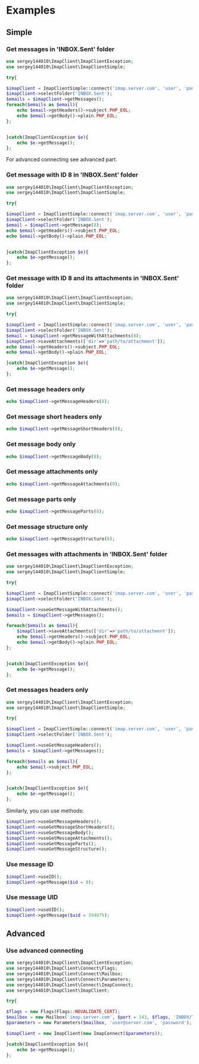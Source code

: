 # Examples

## Simple

### Get messages in 'INBOX.Sent' folder
```php
use sergey144010\ImapClient\ImapClientException;
use sergey144010\ImapClient\ImapClientSimple;

try{

$imapClient = ImapClientSimple::connect('imap.server.com', 'user', 'pass');
$imapClient->selectFolder('INBOX.Sent');
$emails = $imapClient->getMessages();
foreach($emails as $email){
    echo $email->getHeaders()->subject.PHP_EOL;
    echo $email->getBody()->plain.PHP_EOL;
};


}catch(ImapClientException $e){
    echo $e->getMessage();
};
```
For advanced connecting see advanced part.

### Get message with ID 8 in 'INBOX.Sent' folder
```php
use sergey144010\ImapClient\ImapClientException;
use sergey144010\ImapClient\ImapClientSimple;

try{

$imapClient = ImapClientSimple::connect('imap.server.com', 'user', 'pass');
$imapClient->selectFolder('INBOX.Sent');
$email = $imapClient->getMessage(8);
echo $email->getHeaders()->subject.PHP_EOL;
echo $email->getBody()->plain.PHP_EOL;


}catch(ImapClientException $e){
    echo $e->getMessage();
};
```

### Get message with ID 8 and its attachments in 'INBOX.Sent' folder
```php
use sergey144010\ImapClient\ImapClientException;
use sergey144010\ImapClient\ImapClientSimple;

try{

$imapClient = ImapClientSimple::connect('imap.server.com', 'user', 'pass');
$imapClient->selectFolder('INBOX.Sent');
$email = $imapClient->getMessageWithAttachments(8);
$imapClient->saveAttachments(['dir'=>'path/to/attachment']);
echo $email->getHeaders()->subject.PHP_EOL;
echo $email->getBody()->plain.PHP_EOL;

}catch(ImapClientException $e){
    echo $e->getMessage();
};
```

### Get message headers only
```php
echo $imapClient->getMessageHeaders(8);
```
### Get message short headers only
```php
echo $imapClient->getMessageShortHeaders(8);
```
### Get message body only
```php
echo $imapClient->getMessageBody(8);
```
### Get message attachments only
```php
echo $imapClient->getMessageAttachments(8);
```
### Get message parts only
```php
echo $imapClient->getMessageParts(8);
```
### Get message structure only
```php
echo $imapClient->getMessageStructure(8);
```

### Get messages with attachments in 'INBOX.Sent' folder
```php
use sergey144010\ImapClient\ImapClientException;
use sergey144010\ImapClient\ImapClientSimple;

try{

$imapClient = ImapClientSimple::connect('imap.server.com', 'user', 'pass');
$imapClient->selectFolder('INBOX.Sent');

$imapClient->useGetMessageWithAttachments();
$emails = $imapClient->getMessages();

foreach($emails as $email){
    $imapClient->saveAttachments(['dir'=>'path/to/attachment']);
    echo $email->getHeaders()->subject.PHP_EOL;
    echo $email->getBody()->plain.PHP_EOL;
};


}catch(ImapClientException $e){
    echo $e->getMessage();
};
```

### Get messages headers only
```php
use sergey144010\ImapClient\ImapClientException;
use sergey144010\ImapClient\ImapClientSimple;

try{

$imapClient = ImapClientSimple::connect('imap.server.com', 'user', 'pass');
$imapClient->selectFolder('INBOX.Sent');

$imapClient->useGetMessageHeaders();
$emails = $imapClient->getMessages();

foreach($emails as $email){
    echo $email->subject.PHP_EOL;
};


}catch(ImapClientException $e){
    echo $e->getMessage();
};
```
Similarly, you can use methods:
```php
$imapClient->useGetMessageHeaders();
$imapClient->useGetMessageShortHeaders();
$imapClient->useGetMessageBody();
$imapClient->useGetMessageAttachments();
$imapClient->useGetMessageParts();
$imapClient->useGetMessageStructure();
```

### Use message ID
````php
$imapClient->useID();
$imapClient->getMessage($id = 8);
````

### Use message UID
````php
$imapClient->useUID();
$imapClient->getMessage($uid = 394875);
````

## Advanced

### Use advanced connecting
```php
use sergey144010\ImapClient\ImapClientException;
use sergey144010\ImapClient\Connect\Flags;
use sergey144010\ImapClient\Connect\Mailbox;
use sergey144010\ImapClient\Connect\Parameters;
use sergey144010\ImapClient\Connect\ImapConnect;
use sergey144010\ImapClient\ImapClient;

try{

$flags = new Flags(Flags::NOVALIDATE_CERT);
$mailbox = new Mailbox('imap.server.com', $port = 143, $flags, 'INBOX/TestForImapClient');
$parameters = new Parameters($mailbox, 'user@server.com', 'password');

$imapClient = new ImapClient(new ImapConnect($parameters));

}catch(ImapClientException $e){
    echo $e->getMessage();
};
```